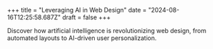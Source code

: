 +++
title = "Leveraging AI in Web Design"
date = "2024-08-16T12:25:58.687Z"
draft = false
+++

  Discover how artificial intelligence is revolutionizing web design, from automated layouts to AI-driven user personalization.
        